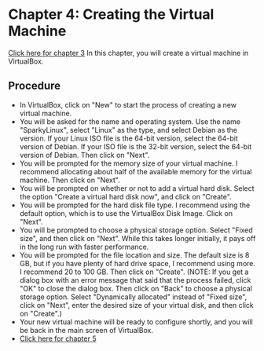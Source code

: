 # Chapter 4: Creating the Virtual Machine
[Click here for chapter 3](https://github.com/rubyonracetracks/tutorial-virtualbox/blob/master/03-verify_iso.md)
In this chapter, you will create a virtual machine in VirtualBox.

## Procedure
* In VirtualBox, click on "New" to start the process of creating a new virtual machine.
* You will be asked for the name and operating system.  Use the name "SparkyLinux", select "Linux" as the type, and select Debian as the version.  If your Linux ISO file is the 64-bit version, select the 64-bit version of Debian.  If your ISO file is the 32-bit version, select the 64-bit version of Debian.  Then click on "Next".
* You will be prompted for the memory size of your virtual machine.  I recommend allocating about half of the available memory for the virtual machine.  Then click on "Next".
* You will be prompted on whether or not to add a virtual hard disk.  Select the option "Create a virtual hard disk now", and click on "Create".
* You will be prompted for the hard disk file type.  I recommend using the default option, which is to use the VirtualBox Disk Image.  Click on "Next".
* You will be prompted to choose a physical storage option.  Select "Fixed size", and then click on "Next".  While this takes longer initially, it pays off in the long run with faster performance.
* You will be prompted for the file location and size.  The default size is 8 GB, but if you have plenty of hard drive space, I recommend using more.  I recommend 20 to 100 GB.  Then click on "Create".  (NOTE: If you get a dialog box with an error message that said that the process failed, click "OK" to close the dialog box.  Then click on "Back" to choose a physical storage option.  Select "Dynamically allocated" instead of "Fixed size", click on "Next", enter the desired size of your virtual disk, and then click on "Create".)
* Your new virtual machine will be ready to configure shortly, and you will be back in the main screen of VirtualBox.
* [Click here for chapter 5](https://github.com/rubyonracetracks/tutorial-virtualbox/blob/master/05-configure_virtual_machine.md)
